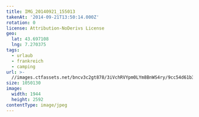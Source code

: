```yaml
---
title: IMG_20140921_155013
takenAt: '2014-09-21T13:50:14.000Z'
rotation: 0
license: Attribution-NoDerivs License
geo:
  lat: 43.697108
  lng: 7.270375
tags:
  - urlaub
  - frankreich
  - camping
url: >-
  //images.ctfassets.net/bncv3c2gt878/3iVchRVYpm0LYm8BnWS4ry/9cc54d61b3721bda9db284e0929ad701/img_20140921_155013_27696637834_o
size: 1050130
image:
  width: 1944
  height: 2592
contentType: image/jpeg
---
```


